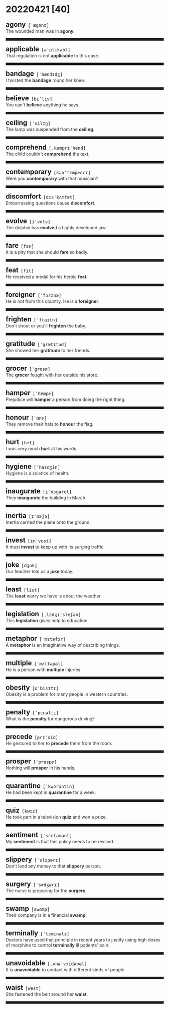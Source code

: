 <style>
/*不显示details的三角符号*/
details > summary::marker {
    display: none;
    content: none;
}
/*去掉外边框*/
details summary{
    outline:none;
    cursor:pointer;/*鼠标放上去之后变成手型*/
}
/*去掉前面默认的小黑三角*/
details summary::-webkit-details-marker{
    display:none; 
}
</style>
# 20220421 [40]  

<div style="display: flex;align-items: baseline;">
    <h2 style="margin-bottom: 0;margin-top: 0">agony</h2>
    <p style="padding:0 .5em; margin: 0;font-family: monospace;">[ˈæɡənɪ]</p>
    <p class="interpretation_6786" style="display:none ;padding:0 .5em; margin: 0; white-space: nowrap;overflow: hidden;text-overflow: ellipsis;">n. 极度痛苦</p>
</div>
<details class="details_6786">
    <summary style="color: #303030;">The wounded man was in <strong>agony</strong>.</summary>
    受伤的人很痛苦。
</details>
<hr style="padding-bottom: 0.5em;" />


<div style="display: flex;align-items: baseline;">
    <h2 style="margin-bottom: 0;margin-top: 0">applicable</h2>
    <p style="padding:0 .5em; margin: 0;font-family: monospace;">[əˈplɪkəbl]</p>
    <p class="interpretation_6786" style="display:none ;padding:0 .5em; margin: 0; white-space: nowrap;overflow: hidden;text-overflow: ellipsis;">adj. 适用的；适当的</p>
</div>
<details class="details_6786">
    <summary style="color: #303030;">That regulation is not <strong>applicable</strong> to this case.</summary>
    那条规定不适用于这一情况。
</details>
<hr style="padding-bottom: 0.5em;" />


<div style="display: flex;align-items: baseline;">
    <h2 style="margin-bottom: 0;margin-top: 0">bandage</h2>
    <p style="padding:0 .5em; margin: 0;font-family: monospace;">[ˈbændɪdʒ]</p>
    <p class="interpretation_6786" style="display:none ;padding:0 .5em; margin: 0; white-space: nowrap;overflow: hidden;text-overflow: ellipsis;">n. 绷带
v. 用绷带包扎</p>
</div>
<details class="details_6786">
    <summary style="color: #303030;">I twisted the <strong>bandage</strong> round her knee.</summary>
    我用绷带缠住了她的膝盖。
</details>
<hr style="padding-bottom: 0.5em;" />


<div style="display: flex;align-items: baseline;">
    <h2 style="margin-bottom: 0;margin-top: 0">believe</h2>
    <p style="padding:0 .5em; margin: 0;font-family: monospace;">[bɪˈliv]</p>
    <p class="interpretation_6786" style="display:none ;padding:0 .5em; margin: 0; white-space: nowrap;overflow: hidden;text-overflow: ellipsis;">v. 相信；认为；信任</p>
</div>
<details class="details_6786">
    <summary style="color: #303030;">You can't <strong>believe</strong> anything he says.</summary>
    你不能相信他说的话。
</details>
<hr style="padding-bottom: 0.5em;" />


<div style="display: flex;align-items: baseline;">
    <h2 style="margin-bottom: 0;margin-top: 0">ceiling</h2>
    <p style="padding:0 .5em; margin: 0;font-family: monospace;">[ˈsilɪŋ]</p>
    <p class="interpretation_6786" style="display:none ;padding:0 .5em; margin: 0; white-space: nowrap;overflow: hidden;text-overflow: ellipsis;">n. 天花板</p>
</div>
<details class="details_6786">
    <summary style="color: #303030;">The lamp was suspended from the <strong>ceiling</strong>.</summary>
    灯吊在天花板上。
</details>
<hr style="padding-bottom: 0.5em;" />


<div style="display: flex;align-items: baseline;">
    <h2 style="margin-bottom: 0;margin-top: 0">comprehend</h2>
    <p style="padding:0 .5em; margin: 0;font-family: monospace;">[ˌkɑmprɪˈhend]</p>
    <p class="interpretation_6786" style="display:none ;padding:0 .5em; margin: 0; white-space: nowrap;overflow: hidden;text-overflow: ellipsis;">v. 理解；领会</p>
</div>
<details class="details_6786">
    <summary style="color: #303030;">The child couldn't <strong>comprehend</strong> the text.</summary>
    这孩子不懂该课文的含义。
</details>
<hr style="padding-bottom: 0.5em;" />


<div style="display: flex;align-items: baseline;">
    <h2 style="margin-bottom: 0;margin-top: 0">contemporary</h2>
    <p style="padding:0 .5em; margin: 0;font-family: monospace;">[kənˈtɛmpɚɛrɪ]</p>
    <p class="interpretation_6786" style="display:none ;padding:0 .5em; margin: 0; white-space: nowrap;overflow: hidden;text-overflow: ellipsis;">adj. 现代的；当代的；同时代的
n. 同代人；同辈人；同龄人</p>
</div>
<details class="details_6786">
    <summary style="color: #303030;">Were you <strong>contemporary</strong> with that musician?</summary>
    你和那位音乐家是同时代的人吗？
</details>
<hr style="padding-bottom: 0.5em;" />


<div style="display: flex;align-items: baseline;">
    <h2 style="margin-bottom: 0;margin-top: 0">discomfort</h2>
    <p style="padding:0 .5em; margin: 0;font-family: monospace;">[dɪsˈkʌmfɚt]</p>
    <p class="interpretation_6786" style="display:none ;padding:0 .5em; margin: 0; white-space: nowrap;overflow: hidden;text-overflow: ellipsis;">n. 不舒适；不便
v. 使不适；使不安</p>
</div>
<details class="details_6786">
    <summary style="color: #303030;">Embarrassing questions cause <strong>discomfort</strong>.</summary>
    尴尬的问题会使人感到不安。
</details>
<hr style="padding-bottom: 0.5em;" />


<div style="display: flex;align-items: baseline;">
    <h2 style="margin-bottom: 0;margin-top: 0">evolve</h2>
    <p style="padding:0 .5em; margin: 0;font-family: monospace;">[iˈvɑlv]</p>
    <p class="interpretation_6786" style="display:none ;padding:0 .5em; margin: 0; white-space: nowrap;overflow: hidden;text-overflow: ellipsis;">v. 形成；演变；进化</p>
</div>
<details class="details_6786">
    <summary style="color: #303030;">The dolphin has <strong>evolve</strong>d a highly developed jaw.</summary>
    海豚已经进化形成高度发达的下颌。
</details>
<hr style="padding-bottom: 0.5em;" />


<div style="display: flex;align-items: baseline;">
    <h2 style="margin-bottom: 0;margin-top: 0">fare</h2>
    <p style="padding:0 .5em; margin: 0;font-family: monospace;">[fɛɚ]</p>
    <p class="interpretation_6786" style="display:none ;padding:0 .5em; margin: 0; white-space: nowrap;overflow: hidden;text-overflow: ellipsis;">n. 车费；票价；费用
v. 进展；遭遇；过活；进食</p>
</div>
<details class="details_6786">
    <summary style="color: #303030;">It is a pity that she should <strong>fare</strong> so badly.</summary>
    她竟吃得那么差，真可怜。
</details>
<hr style="padding-bottom: 0.5em;" />


<div style="display: flex;align-items: baseline;">
    <h2 style="margin-bottom: 0;margin-top: 0">feat</h2>
    <p style="padding:0 .5em; margin: 0;font-family: monospace;">[fit]</p>
    <p class="interpretation_6786" style="display:none ;padding:0 .5em; margin: 0; white-space: nowrap;overflow: hidden;text-overflow: ellipsis;">n. 功绩；技艺；壮举</p>
</div>
<details class="details_6786">
    <summary style="color: #303030;">He received a medal for his heroic <strong>feat</strong>.</summary>
    他因其英雄功绩而获得一枚勋章。
</details>
<hr style="padding-bottom: 0.5em;" />


<div style="display: flex;align-items: baseline;">
    <h2 style="margin-bottom: 0;margin-top: 0">foreigner</h2>
    <p style="padding:0 .5em; margin: 0;font-family: monospace;">[ˈfɔrənɚ]</p>
    <p class="interpretation_6786" style="display:none ;padding:0 .5em; margin: 0; white-space: nowrap;overflow: hidden;text-overflow: ellipsis;">n. 外国人；外来人</p>
</div>
<details class="details_6786">
    <summary style="color: #303030;">He is not from this country. He is a <strong>foreigner</strong>.</summary>
    他不是这个国家的人，他是外国人。
</details>
<hr style="padding-bottom: 0.5em;" />


<div style="display: flex;align-items: baseline;">
    <h2 style="margin-bottom: 0;margin-top: 0">frighten</h2>
    <p style="padding:0 .5em; margin: 0;font-family: monospace;">[ˈfraɪtn]</p>
    <p class="interpretation_6786" style="display:none ;padding:0 .5em; margin: 0; white-space: nowrap;overflow: hidden;text-overflow: ellipsis;">v. 使惊吓；使惊恐</p>
</div>
<details class="details_6786">
    <summary style="color: #303030;">Don't shout or you'll <strong>frighten</strong> the baby.</summary>
    别大声嚷，你会吓着孩子的。
</details>
<hr style="padding-bottom: 0.5em;" />


<div style="display: flex;align-items: baseline;">
    <h2 style="margin-bottom: 0;margin-top: 0">gratitude</h2>
    <p style="padding:0 .5em; margin: 0;font-family: monospace;">[ˈgrætɪtud]</p>
    <p class="interpretation_6786" style="display:none ;padding:0 .5em; margin: 0; white-space: nowrap;overflow: hidden;text-overflow: ellipsis;">n. 感激之情；感谢</p>
</div>
<details class="details_6786">
    <summary style="color: #303030;">She showed her <strong>gratitude</strong> to her friends.</summary>
    她对她的朋友们表示感谢。
</details>
<hr style="padding-bottom: 0.5em;" />


<div style="display: flex;align-items: baseline;">
    <h2 style="margin-bottom: 0;margin-top: 0">grocer</h2>
    <p style="padding:0 .5em; margin: 0;font-family: monospace;">[ˈgrosɚ]</p>
    <p class="interpretation_6786" style="display:none ;padding:0 .5em; margin: 0; white-space: nowrap;overflow: hidden;text-overflow: ellipsis;">n. 食品杂货商；食品杂货店</p>
</div>
<details class="details_6786">
    <summary style="color: #303030;">The <strong>grocer</strong> fought with her outside his store.</summary>
    杂货店老板在店外和她打了起来。
</details>
<hr style="padding-bottom: 0.5em;" />


<div style="display: flex;align-items: baseline;">
    <h2 style="margin-bottom: 0;margin-top: 0">hamper</h2>
    <p style="padding:0 .5em; margin: 0;font-family: monospace;">[ˈhæmpɚ]</p>
    <p class="interpretation_6786" style="display:none ;padding:0 .5em; margin: 0; white-space: nowrap;overflow: hidden;text-overflow: ellipsis;">v. 阻碍；妨碍
n. （带盖）篮子</p>
</div>
<details class="details_6786">
    <summary style="color: #303030;">Prejudice will <strong>hamper</strong> a person from doing the right thing.</summary>
    偏见会妨碍人做正确的事情。
</details>
<hr style="padding-bottom: 0.5em;" />


<div style="display: flex;align-items: baseline;">
    <h2 style="margin-bottom: 0;margin-top: 0">honour</h2>
    <p style="padding:0 .5em; margin: 0;font-family: monospace;">[ˈɑnɚ]</p>
    <p class="interpretation_6786" style="display:none ;padding:0 .5em; margin: 0; white-space: nowrap;overflow: hidden;text-overflow: ellipsis;">n. 荣誉；荣幸；尊敬
v. 尊敬；给予荣誉</p>
</div>
<details class="details_6786">
    <summary style="color: #303030;">They remove their hats to <strong>honour</strong> the flag.</summary>
    他们脱帽向国旗致敬。
</details>
<hr style="padding-bottom: 0.5em;" />


<div style="display: flex;align-items: baseline;">
    <h2 style="margin-bottom: 0;margin-top: 0">hurt</h2>
    <p style="padding:0 .5em; margin: 0;font-family: monospace;">[hɝt]</p>
    <p class="interpretation_6786" style="display:none ;padding:0 .5em; margin: 0; white-space: nowrap;overflow: hidden;text-overflow: ellipsis;">v. 受伤；感到疼痛
n. 伤痛</p>
</div>
<details class="details_6786">
    <summary style="color: #303030;">I was very much <strong>hurt</strong> at his words.</summary>
    他的话伤透了我的心。
</details>
<hr style="padding-bottom: 0.5em;" />


<div style="display: flex;align-items: baseline;">
    <h2 style="margin-bottom: 0;margin-top: 0">hygiene</h2>
    <p style="padding:0 .5em; margin: 0;font-family: monospace;">[ˈhaɪdʒin]</p>
    <p class="interpretation_6786" style="display:none ;padding:0 .5em; margin: 0; white-space: nowrap;overflow: hidden;text-overflow: ellipsis;">n. 卫生；卫生学</p>
</div>
<details class="details_6786">
    <summary style="color: #303030;">Hygiene is a science of health.</summary>
    卫生学是一门健康的科学。
</details>
<hr style="padding-bottom: 0.5em;" />


<div style="display: flex;align-items: baseline;">
    <h2 style="margin-bottom: 0;margin-top: 0">inaugurate</h2>
    <p style="padding:0 .5em; margin: 0;font-family: monospace;">[ɪˈnɔɡəret]</p>
    <p class="interpretation_6786" style="display:none ;padding:0 .5em; margin: 0; white-space: nowrap;overflow: hidden;text-overflow: ellipsis;">v. 开创；为（某人）举行就职典礼；为…举行落成（或开幕）仪式</p>
</div>
<details class="details_6786">
    <summary style="color: #303030;">They <strong>inaugurate</strong> the building in March.</summary>
    他们将要在三月份为这座大楼举行落成典礼。
</details>
<hr style="padding-bottom: 0.5em;" />


<div style="display: flex;align-items: baseline;">
    <h2 style="margin-bottom: 0;margin-top: 0">inertia</h2>
    <p style="padding:0 .5em; margin: 0;font-family: monospace;">[ɪˈnɚʃə]</p>
    <p class="interpretation_6786" style="display:none ;padding:0 .5em; margin: 0; white-space: nowrap;overflow: hidden;text-overflow: ellipsis;">n. 惯性；惰性</p>
</div>
<details class="details_6786">
    <summary style="color: #303030;">Inertia carried the plane onto the ground.</summary>
    飞机靠惯性着陆。
</details>
<hr style="padding-bottom: 0.5em;" />


<div style="display: flex;align-items: baseline;">
    <h2 style="margin-bottom: 0;margin-top: 0">invest</h2>
    <p style="padding:0 .5em; margin: 0;font-family: monospace;">[ɪnˈvɛst]</p>
    <p class="interpretation_6786" style="display:none ;padding:0 .5em; margin: 0; white-space: nowrap;overflow: hidden;text-overflow: ellipsis;">v. 投资；投入</p>
</div>
<details class="details_6786">
    <summary style="color: #303030;">It must <strong>invest</strong> to keep up with its surging traffic.</summary>
    投入必须跟得上日益繁忙的交通。
</details>
<hr style="padding-bottom: 0.5em;" />


<div style="display: flex;align-items: baseline;">
    <h2 style="margin-bottom: 0;margin-top: 0">joke</h2>
    <p style="padding:0 .5em; margin: 0;font-family: monospace;">[dʒok]</p>
    <p class="interpretation_6786" style="display:none ;padding:0 .5em; margin: 0; white-space: nowrap;overflow: hidden;text-overflow: ellipsis;">n. 笑话；玩笑
v. 开玩笑</p>
</div>
<details class="details_6786">
    <summary style="color: #303030;">Our teacher told us a <strong>joke</strong> today.</summary>
    我们老师今天给我们讲了一个笑话。
</details>
<hr style="padding-bottom: 0.5em;" />


<div style="display: flex;align-items: baseline;">
    <h2 style="margin-bottom: 0;margin-top: 0">least</h2>
    <p style="padding:0 .5em; margin: 0;font-family: monospace;">[list]</p>
    <p class="interpretation_6786" style="display:none ;padding:0 .5em; margin: 0; white-space: nowrap;overflow: hidden;text-overflow: ellipsis;">adj. 最少的；最小的；“little”的最高级
adv. 最小；最少；“little”的最高级
n. 最小；最少</p>
</div>
<details class="details_6786">
    <summary style="color: #303030;">The <strong>least</strong> worry we have is about the weather.</summary>
    我们最不担心的就是天气。
</details>
<hr style="padding-bottom: 0.5em;" />


<div style="display: flex;align-items: baseline;">
    <h2 style="margin-bottom: 0;margin-top: 0">legislation</h2>
    <p style="padding:0 .5em; margin: 0;font-family: monospace;">[ˌlɛdʒɪˈsleʃən]</p>
    <p class="interpretation_6786" style="display:none ;padding:0 .5em; margin: 0; white-space: nowrap;overflow: hidden;text-overflow: ellipsis;">n. 立法；法规</p>
</div>
<details class="details_6786">
    <summary style="color: #303030;">This <strong>legislation</strong> gives help to education.</summary>
    这项立法有利于教育。
</details>
<hr style="padding-bottom: 0.5em;" />


<div style="display: flex;align-items: baseline;">
    <h2 style="margin-bottom: 0;margin-top: 0">metaphor</h2>
    <p style="padding:0 .5em; margin: 0;font-family: monospace;">[ˈmɛtəfɔr]</p>
    <p class="interpretation_6786" style="display:none ;padding:0 .5em; margin: 0; white-space: nowrap;overflow: hidden;text-overflow: ellipsis;">n. 隐喻；比喻；象征</p>
</div>
<details class="details_6786">
    <summary style="color: #303030;">A <strong>metaphor</strong> is an imaginative way of describing things.</summary>
    隐喻是一种富有想象力的描述事物的方式。
</details>
<hr style="padding-bottom: 0.5em;" />


<div style="display: flex;align-items: baseline;">
    <h2 style="margin-bottom: 0;margin-top: 0">multiple</h2>
    <p style="padding:0 .5em; margin: 0;font-family: monospace;">[ˈmʌltəpəl]</p>
    <p class="interpretation_6786" style="display:none ;padding:0 .5em; margin: 0; white-space: nowrap;overflow: hidden;text-overflow: ellipsis;">adj. 多样的；多重的
n. 倍数</p>
</div>
<details class="details_6786">
    <summary style="color: #303030;">He is a person with <strong>multiple</strong> injuries.</summary>
    他就是那个多处受伤的人。
</details>
<hr style="padding-bottom: 0.5em;" />


<div style="display: flex;align-items: baseline;">
    <h2 style="margin-bottom: 0;margin-top: 0">obesity</h2>
    <p style="padding:0 .5em; margin: 0;font-family: monospace;">[oˈbisɪtɪ]</p>
    <p class="interpretation_6786" style="display:none ;padding:0 .5em; margin: 0; white-space: nowrap;overflow: hidden;text-overflow: ellipsis;">n. 肥胖；肥胖症；过度肥胖</p>
</div>
<details class="details_6786">
    <summary style="color: #303030;">Obesity is a problem for many people in western countries.</summary>
    西方国家很多人都有过度肥胖的问题。
</details>
<hr style="padding-bottom: 0.5em;" />


<div style="display: flex;align-items: baseline;">
    <h2 style="margin-bottom: 0;margin-top: 0">penalty</h2>
    <p style="padding:0 .5em; margin: 0;font-family: monospace;">[ˈpɛnəltɪ]</p>
    <p class="interpretation_6786" style="display:none ;padding:0 .5em; margin: 0; white-space: nowrap;overflow: hidden;text-overflow: ellipsis;">n. 惩罚；刑罚</p>
</div>
<details class="details_6786">
    <summary style="color: #303030;">What is the <strong>penalty</strong> for dangerous driving?</summary>
    对危险驾车给予什么处罚？
</details>
<hr style="padding-bottom: 0.5em;" />


<div style="display: flex;align-items: baseline;">
    <h2 style="margin-bottom: 0;margin-top: 0">precede</h2>
    <p style="padding:0 .5em; margin: 0;font-family: monospace;">[prɪˈsid]</p>
    <p class="interpretation_6786" style="display:none ;padding:0 .5em; margin: 0; white-space: nowrap;overflow: hidden;text-overflow: ellipsis;">v. 先于；领先；优于</p>
</div>
<details class="details_6786">
    <summary style="color: #303030;">He gestured to her to <strong>precede</strong> them from the room.</summary>
    他做手势，让她先于他们离开房间。
</details>
<hr style="padding-bottom: 0.5em;" />


<div style="display: flex;align-items: baseline;">
    <h2 style="margin-bottom: 0;margin-top: 0">prosper</h2>
    <p style="padding:0 .5em; margin: 0;font-family: monospace;">[ˈprɑspɚ]</p>
    <p class="interpretation_6786" style="display:none ;padding:0 .5em; margin: 0; white-space: nowrap;overflow: hidden;text-overflow: ellipsis;">v. 成功；繁荣</p>
</div>
<details class="details_6786">
    <summary style="color: #303030;">Nothing will <strong>prosper</strong> in his hands.</summary>
    在他手里什么事也办不成。
</details>
<hr style="padding-bottom: 0.5em;" />


<div style="display: flex;align-items: baseline;">
    <h2 style="margin-bottom: 0;margin-top: 0">quarantine</h2>
    <p style="padding:0 .5em; margin: 0;font-family: monospace;">[ˈkwɔrəntin]</p>
    <p class="interpretation_6786" style="display:none ;padding:0 .5em; margin: 0; white-space: nowrap;overflow: hidden;text-overflow: ellipsis;">n. 隔离检疫期
v. 检疫；隔离</p>
</div>
<details class="details_6786">
    <summary style="color: #303030;">He had been kept in <strong>quarantine</strong> for a week.</summary>
    他接受了一星期的检疫隔离。
</details>
<hr style="padding-bottom: 0.5em;" />


<div style="display: flex;align-items: baseline;">
    <h2 style="margin-bottom: 0;margin-top: 0">quiz</h2>
    <p style="padding:0 .5em; margin: 0;font-family: monospace;">[kwɪz]</p>
    <p class="interpretation_6786" style="display:none ;padding:0 .5em; margin: 0; white-space: nowrap;overflow: hidden;text-overflow: ellipsis;">n. 小测验；知识竞赛</p>
</div>
<details class="details_6786">
    <summary style="color: #303030;">He took part in a television <strong>quiz</strong> and won a prize.</summary>
    他参加了一个电视知识竞赛并得了奖。
</details>
<hr style="padding-bottom: 0.5em;" />


<div style="display: flex;align-items: baseline;">
    <h2 style="margin-bottom: 0;margin-top: 0">sentiment</h2>
    <p style="padding:0 .5em; margin: 0;font-family: monospace;">[ˈsɛntəmənt]</p>
    <p class="interpretation_6786" style="display:none ;padding:0 .5em; margin: 0; white-space: nowrap;overflow: hidden;text-overflow: ellipsis;">n. 情绪；看法；感情</p>
</div>
<details class="details_6786">
    <summary style="color: #303030;">My <strong>sentiment</strong> is that this policy needs to be revised.</summary>
    我的看法是这项政策需要修改。
</details>
<hr style="padding-bottom: 0.5em;" />


<div style="display: flex;align-items: baseline;">
    <h2 style="margin-bottom: 0;margin-top: 0">slippery</h2>
    <p style="padding:0 .5em; margin: 0;font-family: monospace;">[ˈslɪpərɪ]</p>
    <p class="interpretation_6786" style="display:none ;padding:0 .5em; margin: 0; white-space: nowrap;overflow: hidden;text-overflow: ellipsis;">adj. 滑的；狡猾的</p>
</div>
<details class="details_6786">
    <summary style="color: #303030;">Don't lend any money to that <strong>slippery</strong> person.</summary>
    不要借钱给那个狡猾的家伙。
</details>
<hr style="padding-bottom: 0.5em;" />


<div style="display: flex;align-items: baseline;">
    <h2 style="margin-bottom: 0;margin-top: 0">surgery</h2>
    <p style="padding:0 .5em; margin: 0;font-family: monospace;">[ˈsɚdʒərɪ]</p>
    <p class="interpretation_6786" style="display:none ;padding:0 .5em; margin: 0; white-space: nowrap;overflow: hidden;text-overflow: ellipsis;">n. 外科手术</p>
</div>
<details class="details_6786">
    <summary style="color: #303030;">The nurse is preparing for the <strong>surgery</strong>.</summary>
    护士正在做外科手术前的准备。
</details>
<hr style="padding-bottom: 0.5em;" />


<div style="display: flex;align-items: baseline;">
    <h2 style="margin-bottom: 0;margin-top: 0">swamp</h2>
    <p style="padding:0 .5em; margin: 0;font-family: monospace;">[swɑmp]</p>
    <p class="interpretation_6786" style="display:none ;padding:0 .5em; margin: 0; white-space: nowrap;overflow: hidden;text-overflow: ellipsis;">n. 沼泽；湿地
v. 淹没</p>
</div>
<details class="details_6786">
    <summary style="color: #303030;">Their company is in a financial <strong>swamp</strong>.</summary>
    他们的公司陷入了财政困境。
</details>
<hr style="padding-bottom: 0.5em;" />


<div style="display: flex;align-items: baseline;">
    <h2 style="margin-bottom: 0;margin-top: 0">terminally</h2>
    <p style="padding:0 .5em; margin: 0;font-family: monospace;">[ˈtɜmɪnəlɪ]</p>
    <p class="interpretation_6786" style="display:none ;padding:0 .5em; margin: 0; white-space: nowrap;overflow: hidden;text-overflow: ellipsis;">adv. 晚期地；末端地；最后地；致命地</p>
</div>
<details class="details_6786">
    <summary style="color: #303030;">Doctors have used that principle in recent years to justify using high doses of morphine to control <strong>terminally</strong> ill patients' pain.</summary>
    近年来医生一直利用这个原则，为他们使用大剂量吗啡来控制临死病人的痛苦提供正当理由。
</details>
<hr style="padding-bottom: 0.5em;" />


<div style="display: flex;align-items: baseline;">
    <h2 style="margin-bottom: 0;margin-top: 0">unavoidable</h2>
    <p style="padding:0 .5em; margin: 0;font-family: monospace;">[ˌʌnəˈvɔɪdəbəl]</p>
    <p class="interpretation_6786" style="display:none ;padding:0 .5em; margin: 0; white-space: nowrap;overflow: hidden;text-overflow: ellipsis;">adj. 无法避免的</p>
</div>
<details class="details_6786">
    <summary style="color: #303030;">It is <strong>unavoidable</strong> to contact with different kinds of people.</summary>
    与各种各样的人打交道是不可避免的。
</details>
<hr style="padding-bottom: 0.5em;" />


<div style="display: flex;align-items: baseline;">
    <h2 style="margin-bottom: 0;margin-top: 0">waist</h2>
    <p style="padding:0 .5em; margin: 0;font-family: monospace;">[west]</p>
    <p class="interpretation_6786" style="display:none ;padding:0 .5em; margin: 0; white-space: nowrap;overflow: hidden;text-overflow: ellipsis;">n. 腰</p>
</div>
<details class="details_6786">
    <summary style="color: #303030;">She fastened the belt around her <strong>waist</strong>.</summary>
    她把皮带系在腰上。
</details>
<hr style="padding-bottom: 0.5em;" />

<script>
const details = document.querySelectorAll('.details_6786');
const translates = document.querySelectorAll('.interpretation_6786');

details.forEach((item, index) => item.addEventListener('toggle', () => {
    if (item.open) {
        translates[index].style.display = 'block';
    } else translates[index].style.display = 'none';
}));
</script>
